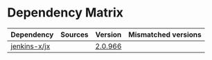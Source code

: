 # Dependency Matrix

Dependency | Sources | Version | Mismatched versions
---------- | ------- | ------- | -------------------
[jenkins-x/jx](https://github.com/jenkins-x/jx.git) |  | [2.0.966](https://github.com/jenkins-x/jx/releases/tag/v2.0.966) | 
